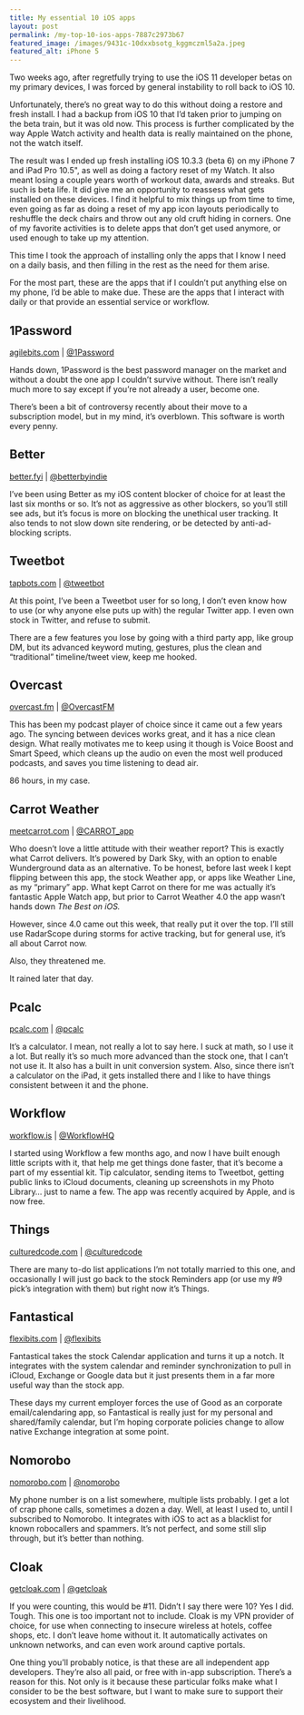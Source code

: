 ```yaml
---
title: My essential 10 iOS apps
layout: post
permalink: /my-top-10-ios-apps-7887c2973b67
featured_image: /images/9431c-10dxxbsotg_kggmczml5a2a.jpeg
featured_alt: iPhone 5
---
```


Two weeks ago, after regretfully trying to use the iOS 11 developer betas on my primary devices, I was forced by general instability to roll back to iOS 10.

Unfortunately, there’s no great way to do this without doing a restore and fresh install. I had a backup from iOS 10 that I’d taken prior to jumping on the beta train, but it was old now. This process is further complicated by the way Apple Watch activity and health data is really maintained on the phone, not the watch itself.

The result was I ended up fresh installing iOS 10.3.3 (beta 6) on my iPhone 7 and iPad Pro 10.5", as well as doing a factory reset of my Watch. It also meant losing a couple years worth of workout data, awards and streaks. But such is beta life. It did give me an opportunity to reassess what gets installed on these devices. I find it helpful to mix things up from time to time, even going as far as doing a reset of my app icon layouts periodically to reshuffle the deck chairs and throw out any old cruft hiding in corners. One of my favorite activities is to delete apps that don’t get used anymore, or used enough to take up my attention.

This time I took the approach of installing only the apps that I know I need on a daily basis, and then filling in the rest as the need for them arise.

For the most part, these are the apps that if I couldn’t put anything else on my phone, I’d be able to make due. These are the apps that I interact with daily or that provide an essential service or workflow.

<!--more-->

## 1Password

[agilebits.com](https://agilebits.com/) | [@1Password](https://twitter.com/1password)

Hands down, 1Password is the best password manager on the market and without a doubt the one app I couldn’t survive without. There isn’t really much more to say except if you’re not already a user, become one.

There’s been a bit of controversy recently about their move to a subscription model, but in my mind, it’s overblown. This software is worth every penny.

## Better

[better.fyi](https://better.fyi/) | [@betterbyindie](https://twitter.com/betterbyindie)

I’ve been using Better as my iOS content blocker of choice for at least the last six months or so. It’s not as aggressive as other blockers, so you’ll still see ads, but it’s focus is more on blocking the unethical user tracking. It also tends to not slow down site rendering, or be detected by anti-ad-blocking scripts.

## Tweetbot

[tapbots.com](https://tapbots.com/tweetbot/) | [@tweetbot](https://twitter.com/tweetbot)

At this point, I’ve been a Tweetbot user for so long, I don’t even know how to use (or why anyone else puts up with) the regular Twitter app. I even own stock in Twitter, and refuse to submit.

There are a few features you lose by going with a third party app, like group DM, but its advanced keyword muting, gestures, plus the clean and “traditional” timeline/tweet view, keep me hooked.

## Overcast

[overcast.fm](https://overcast.fm/) | [@OvercastFM](https://twitter.com/OvercastFM)

This has been my podcast player of choice since it came out a few years ago. The syncing between devices works great, and it has a nice clean design. What really motivates me to keep using it though is Voice Boost and Smart Speed, which cleans up the audio on even the most well produced podcasts, and saves you time listening to dead air.

86 hours, in my case.

## Carrot Weather

[meetcarrot.com](http://www.meetcarrot.com/weather/) | [@CARROT_app](https://twitter.com/CARROT_app)

Who doesn’t love a little attitude with their weather report? This is exactly what Carrot delivers. It’s powered by Dark Sky, with an option to enable Wunderground data as an alternative. To be honest, before last week I kept flipping between this app, the stock Weather app, or apps like Weather Line, as my “primary” app. What kept Carrot on there for me was actually it’s fantastic Apple Watch app, but prior to Carrot Weather 4.0 the app wasn’t hands down *The Best on iOS.*

However, since 4.0 came out this week, that really put it over the top. I’ll still use RadarScope during storms for active tracking, but for general use, it’s all about Carrot now.

Also, they threatened me.

<span class="figcaption_hack">It rained later that day.</span>

## Pcalc

[pcalc.com](http://pcalc.com/) | [@pcalc](https://twitter.com/pcalc)

It’s a calculator. I mean, not really a lot to say here. I suck at math, so I use it a lot. But really it’s so much more advanced than the stock one, that I can’t not use it. It also has a built in unit conversion system. Also, since there isn’t a calculator on the iPad, it gets installed there and I like to have things consistent between it and the phone.

## Workflow

[workflow.is](http://workflow.is/) | [@WorkflowHQ](https://twitter.com/WorkflowHQ)

I started using Workflow a few months ago, and now I have built enough little scripts with it, that help me get things done faster, that it’s become a part of my essential kit. Tip calculator, sending items to Tweetbot, getting public links to iCloud documents, cleaning up screenshots in my Photo Library… just to name a few. The app was recently acquired by Apple, and is now free.

## Things

[culturedcode.com](https://culturedcode.com/things/) | [@culturedcode](https://twitter.com/culturedcode)

There are many to-do list applications I’m not totally married to this one, and occasionally I will just go back to the stock Reminders app (or use my #9 pick’s integration with them) but right now it’s Things.

## Fantastical

[flexibits.com](https://flexibits.com/) | [@flexibits](https://twitter.com/flexibits) 

Fantastical takes the stock Calendar application and turns it up a notch. It integrates with the system calendar and reminder synchronization to pull in iCloud, Exchange or Google data but it just presents them in a far more useful way than the stock app.

These days my current employer forces the use of Good as an corporate email/calendaring app, so Fantastical is really just for my personal and shared/family calendar, but I’m hoping corporate policies change to allow native Exchange integration at some point.

## Nomorobo

[nomorobo.com](https://www.nomorobo.com/) | [@nomorobo](https://twitter.com/nomorobo) 

My phone number is on a list somewhere, multiple lists probably. I get a lot of crap phone calls, sometimes a dozen a day. Well, at least I used to, until I subscribed to Nomorobo. It integrates with iOS to act as a blacklist for known robocallers and spammers. It’s not perfect, and some still slip through, but it’s better than nothing.

## Cloak

[getcloak.com](https://www.getcloak.com/) | [@getcloak](https://twitter.com/getcloak/)

If you were counting, this would be #11. Didn’t I say there were 10? Yes I did. Tough. This one is too important not to include. Cloak is my VPN provider of choice, for use when connecting to insecure wireless at hotels, coffee shops, etc. I don’t leave home without it. It automatically activates on unknown networks, and can even work around captive portals.

One thing you’ll probably notice, is that these are all independent app developers. They’re also all paid, or free with in-app subscription. There’s a reason for this. Not only is it because these particular folks make what I consider to be the best software, but I want to make sure to support their ecosystem and their livelihood.

